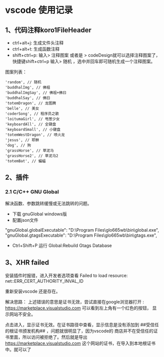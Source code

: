 <!--
 * @Author: Jacky
 * @Date: 2022-05-19 15:20:21
 * @LastEditors: Jacky
 * @LastEditTime: 2022-08-22 13:37:14
 * @FilePath: \StudyNote\VSCode.md
-->
# vscode 使用记录
## 1、代码注释koro1FileHeader

- ctrl+alt+j: 生成文件头注释
- ctrl+alt+t: 生成函数注释
- shift+ctrl+p: 输入> 注释图案 或者是 > codeDesign就可以选择注释图案了，
  快捷键shift+ctrl+p 输入> 随机 ，选中并回车即可随机生成一个注释图案。

图案列表：
~~~
'random', // 随机
'buddhalImg', // 佛祖
'buddhalImgSay', // 佛祖+佛曰
'buddhalSay', // 佛曰
'totemDragon', // 龙图腾
'belle', // 美女
'coderSong', // 程序员之歌
'loitumaGirl', // 甩葱少女
'keyboardAll', // 全键盘 
'keyboardSmall', // 小键盘
'totemWestDragon', // 喷火龙
'jesus', // 耶稣
'dog', // 狗
'grassHorse', // 草泥马
'grassHorse2', // 草泥马2 
'totemBat', // 蝙蝠
~~~

## 2、插件

### 2.1 C/C++ GNU Global
解决函数、参数跳转缓慢或无法跳转的问题。

- 下载 gnuGlobal windows版
- 配置json文件

"gnuGlobal.globalExecutable": "D:\Program Files\glo665wb\bin\global.exe",
"gnuGlobal.gtagsExecutable": "D:\Program Files\glo665wb\bin\gtags.exe",

- Ctrl+Shift+P 运行  Global:Rebuild Gtags Database


## 3、XHR failed
安装插件时报错，进入开发者选项查看 Failed to load resource: net::ERR_CERT_AUTHORITY_INVAL_ID

重新安装vscode 还是存在。

解决思路：
上述错误的意思是证书无效，尝试直接在google浏览器打开 : https://marketplace.visualstudio.com 可以看到左上角有一个红色的按钮，
显示网站不安全。

点击进入，显示证书无效。在证书路径中查看，显示信息是没有添加到 ##受信任的根证书颁发机构## ，问题就很明显了，因为vscode的
商店并不在受信任的证书里面，所以访问被拒绝了。然后就是导出 https://marketplace.visualstudio.com 这个网站的证书，在导入到本地根证书中。就可以了
